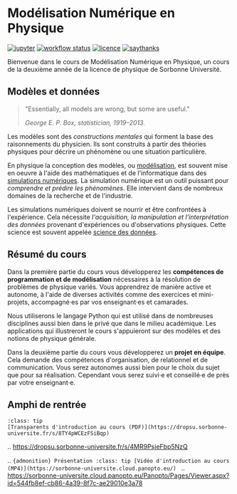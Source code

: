 # Modélisation Numérique en Physique

[![jupyter](https://img.shields.io/badge/Made%20with-Jupyter-orange?style=flat&logo=Jupyter)](https://jupyter.org/try)
[![workflow status](https://github.com/phys-mod/phys-mod.github.io/actions/workflows/deploy.yml/badge.svg)](https://github.com/phys-mod/phys-mod.github.io)
[![licence](https://img.shields.io/badge/License-CC%20BY--NC%204.0-lightgrey.svg)](https://creativecommons.org/licenses/by-nc-sa/4.0/deed.fr)
[![saythanks](https://img.shields.io/badge/Say%20Thanks-!-1EAEDB.svg)](https://saythanks.io/to/phys-mod)

Bienvenue dans le cours de Modélisation Numérique en Physique, un cours de la deuxième année de la licence de physique de Sorbonne Université.

## Modèles et données

> "Essentially, all models are wrong, but some are useful."
>
> *George E. P. Box, statistician, 1919–2013.*

Les modèles sont des *constructions mentales* qui forment la base des raisonnements du physicien. Ils sont construits à partir des théories physiques pour décrire un phénomène ou une situation particulière.

En physique la conception des modèles, ou [modélisation](https://fr.wikipedia.org/wiki/Mod%C3%A9lisation), est souvent mise en oeuvre à l'aide des mathématiques et de l'informatique dans des [simulations numériques](https://fr.wikipedia.org/wiki/Simulation_informatique). La simulation numérique est un outil puissant pour *comprendre et prédire les phénomènes*. Elle intervient dans de nombreux domaines de la recherche et de l'industrie.

Les simulations numériques doivent se nourrir et être confrontées à l'expérience. Cela nécessite *l'acquisition, la manipulation et l'interprétation des données* provenant d'expériences ou d'observations physiques. Cette science est souvent appelée [science des données](https://fr.wikipedia.org/wiki/Science_des_donn%C3%A9es).

## Résumé du cours

Dans la première partie du cours vous développerez les **compétences de programmation et de modélisation** nécessaires à la résolution de problèmes de physique variés. Vous apprendrez de manière active et autonome, à l'aide de diverses activités comme des exercices et mini-projets, accompagné·es par vos enseignant·es et camarades.

Nous utiliserons le langage Python qui est utilisé dans de nombreuses disciplines aussi bien dans le privé que dans le milieu académique. Les applications qui illustreront le cours s'appuieront sur des modèles et des notions de physique générale.

Dans la deuxième partie du cours vous développerez un **projet en équipe**. Cela demande des compétences d'organisation,
de relationnel et de communication. Vous serez autonomes aussi bien pour le choix du sujet que pour sa réalisation. Cependant vous serez suivi·e et conseillé·e de près par votre enseignant·e.

## Amphi de rentrée

```{admonition} Transparents
:class: tip
[Transparents d'introduction au cours (PDF)](https://dropsu.sorbonne-universite.fr/s/8TY4pWCEzFSiBqp)
```

..
    https://dropsu.sorbonne-universite.fr/s/4MR9PsjeFbp5NzQ

..
    ```{admonition} Présentation
    :class: tip
    [Vidéo d'introduction au cours (MP4)](https://sorbonne-universite.cloud.panopto.eu/)
    ```
..
    https://sorbonne-universite.cloud.panopto.eu/Panopto/Pages/Viewer.aspx?id=544fb8ef-cb86-4a39-8f7c-ae29010e3a78
